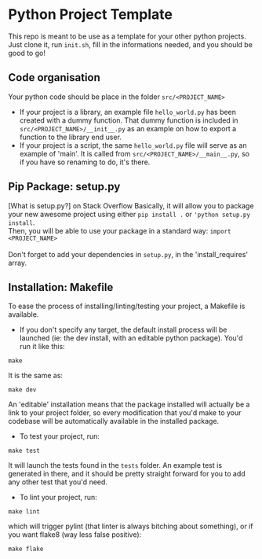 # Python Project Template

This repo is meant to be use as a template for your other python projects. Just clone it, run ```init.sh```, fill in the informations needed, and you should be good to go!


## Code organisation

Your python code should be place in the folder ```src/<PROJECT_NAME>```
* If your project is a library, an example file ```hello_world.py``` has been created with a dummy function. That dummy function is included in ```src/<PROJECT_NAME>/__init__.py``` as an example on how to export a function to the library end user.
* If your project is a script, the same ```hello_world.py``` file will serve as an example of 'main'. It is called from ```src/<PROJECT_NAME>/__main__.py```, so if you have so renaming to do, it's there.


## Pip Package: setup.py

[What is setup.py?] on Stack Overflow
Basically, it will allow you to package your new awesome project using either ```pip install .``` or ```'python setup.py install```. <br />
Then, you will be able to use your package in a standard way: ```import <PROJECT_NAME>``` <br />
<br />
Don't forget to add your dependencies in ```setup.py```, in the 'install_requires' array.


## Installation: Makefile

To ease the process of installing/linting/testing your project, a Makefile is available.
* If you don't specify any target, the default install process will be launched (ie: the dev install, with an editable python package).
You'd run it like this:
```
make
```
It is the same as:
```
make dev
```
An 'editable' installation means that the package installed will actually be a link to your project folder, so every modification that you'd make to your codebase will be automatically available in the installed package.

* To test your project, run:
```
make test
```
It will launch the tests found in the ```tests``` folder. An example test is generated in there, and it should be pretty straight forward for you to add any other test that you'd need.

* To lint your project, run:
```
make lint
```
which will trigger pylint (that linter is always bitching about something), or if you want flake8 (way less false positive):
```
make flake
```
